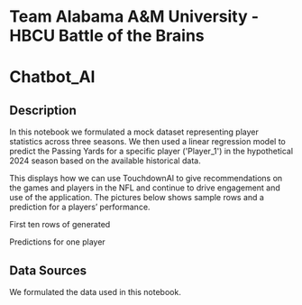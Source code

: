 # Team Alabama A&M University - HBCU Battle of the Brains

# Chatbot_AI

## Description
In this notebook we formulated a mock dataset representing player statistics across three seasons. We then used a linear regression model to predict the Passing Yards for a specific player ('Player_1') in the hypothetical 2024 season based on the available historical data.

This displays how we can use TouchdownAI to give recommendations on the games and players in the NFL and continue to drive engagement and  use of the application. The pictures below shows sample rows and a prediction for a players’ performance. 

  
First ten rows of generated 

 
Predictions for one player

## Data Sources
We formulated the data used in this notebook.
